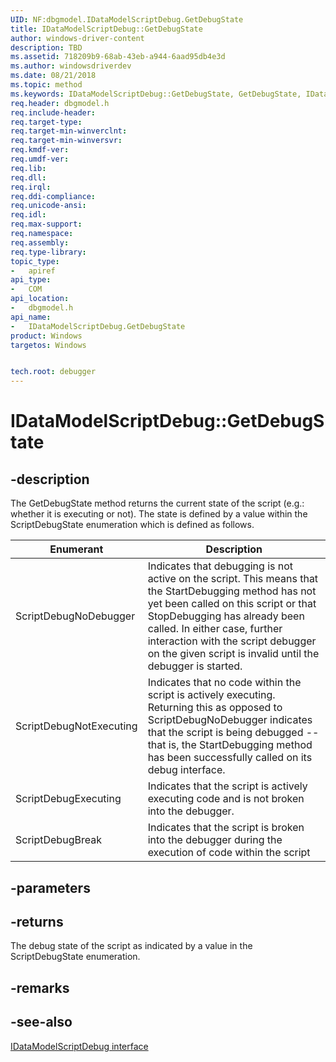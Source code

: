 ```yaml
---
UID: NF:dbgmodel.IDataModelScriptDebug.GetDebugState
title: IDataModelScriptDebug::GetDebugState
author: windows-driver-content
description: TBD
ms.assetid: 718209b9-68ab-43eb-a944-6aad95db4e3d
ms.author: windowsdriverdev
ms.date: 08/21/2018
ms.topic: method
ms.keywords: IDataModelScriptDebug::GetDebugState, GetDebugState, IDataModelScriptDebug.GetDebugState, IDataModelScriptDebug::GetDebugState, IDataModelScriptDebug.GetDebugState
req.header: dbgmodel.h
req.include-header:
req.target-type:
req.target-min-winverclnt:
req.target-min-winversvr:
req.kmdf-ver:
req.umdf-ver:
req.lib:
req.dll:
req.irql: 
req.ddi-compliance:
req.unicode-ansi:
req.idl:
req.max-support:
req.namespace:
req.assembly:
req.type-library: 
topic_type: 
-	apiref
api_type: 
-	COM
api_location: 
-	dbgmodel.h
api_name: 
-	IDataModelScriptDebug.GetDebugState
product: Windows
targetos: Windows


tech.root: debugger
---
```


# IDataModelScriptDebug::GetDebugState


## -description

The GetDebugState method returns the current state of the script (e.g.: whether it is executing or not). The state is defined by a value within the ScriptDebugState enumeration which is defined as follows.

Enumerant |	Description
|---------|-------------|
ScriptDebugNoDebugger |	Indicates that debugging is not active on the script. This means that the StartDebugging method has not yet been called on this script or that StopDebugging has already been called. In either case, further interaction with the script debugger on the given script is invalid until the debugger is started.
ScriptDebugNotExecuting |	Indicates that no code within the script is actively executing. Returning this as opposed to ScriptDebugNoDebugger indicates that the script is being debugged -- that is, the StartDebugging method has been successfully called on its debug interface.
ScriptDebugExecuting |	Indicates that the script is actively executing code and is not broken into the debugger.
ScriptDebugBreak |	Indicates that the script is broken into the debugger during the execution of code within the script



## -parameters


## -returns
The debug state of the script as indicated by a value in the ScriptDebugState enumeration.

## -remarks

## -see-also

[IDataModelScriptDebug interface](nn-dbgmodel-idatamodelscriptdebug.md)
